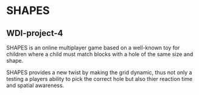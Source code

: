 # SHAPES
## WDI-project-4

SHAPES is an online multiplayer game based on a well-known toy for children where a child must match blocks with a hole of the same size and shape.

SHAPES provides a new twist by making the grid dynamic, thus not only a testing a players ability to pick the correct hole but also thier reaction time and spatial awareness.